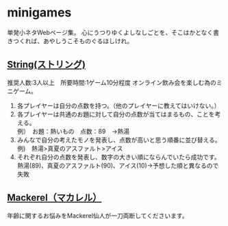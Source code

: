 # minigames
単発小ネタWebページ集。
心にうつりゆくよしなしごとを、そこはかとなく書きつくれば、あやしうこそものぐるほしけれ。

## [String(ストリング)](https://lemniscatern.github.io/minigames/string/)
推奨人数:3人以上　所要時間:1ゲーム10分程度
オンライン飲み会を楽しむ為のミニゲーム。
1. 各プレイヤーは自分の点数を持つ。（他のプレイヤーに教えてはいけない。）
2. 各プレイヤーは共通のお題に対して自分の点数が当てはまるもの、ことを考える。  
  例）　お題：熱いもの　点数：89　→熱湯
3. みんなで自分の考えたモノを発表し、点数が高いと思う順番に並び替える。  
  例)　熱湯>真夏のアスファルト>アイス
4. それぞれ自分の点数を発表し、数字の大きい順にならんでいたら成功です。   
  熱湯(89)、真夏のアスファルト(90)、アイス(10)→予想した順と異なるので失敗  

## [Mackerel（マカレル）](https://lemniscatern.github.io/minigames/mackerel/)
年齢に関するお悩みをMackerel仙人が一刀両断してくださいます。

